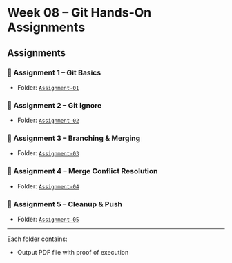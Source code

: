 # Week 08 – Git Hands-On Assignments

## Assignments

### 🔹 Assignment 1 – Git Basics
- Folder: [`Assignment-01`](./Assignment-01)

### 🔹 Assignment 2 – Git Ignore
- Folder: [`Assignment-02`](./Assignment-02)

### 🔹 Assignment 3 – Branching & Merging
- Folder: [`Assignment-03`](./Assignment-03)

### 🔹 Assignment 4 – Merge Conflict Resolution
- Folder: [`Assignment-04`](./Assignment-04)

### 🔹 Assignment 5 – Cleanup & Push
- Folder: [`Assignment-05`](./Assignment-05)

---

Each folder contains:
- Output PDF file with proof of execution
